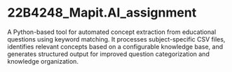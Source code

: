 # 22B4248_Mapit.AI_assignment
A Python-based tool for automated concept extraction from educational questions using keyword matching. It processes subject-specific CSV files, identifies relevant concepts based on a configurable knowledge base, and generates structured output for improved question categorization and knowledge organization.
